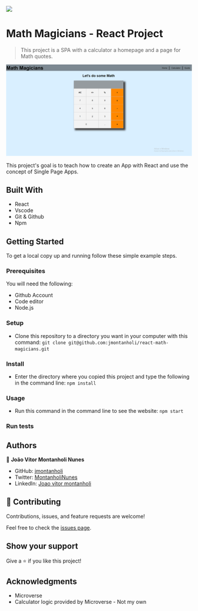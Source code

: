 ![](https://img.shields.io/badge/Microverse-blueviolet)

# Math Magicians - React Project

> This project is a SPA with a calculator a homepage and a page for Math quotes.

![App preview](./screenshot.PNG)

This project's goal is to teach how to create an App with React and use the concept of Single Page Apps.

## Built With

- React
- Vscode
- Git & Github
- Npm

## Getting Started

To get a local copy up and running follow these simple example steps.

### Prerequisites

You will need the following:

- Github Account
- Code editor
- Node.js
### Setup

- Clone this repository to a directory you want in your computer with this command: ```git clone git@github.com:jmontanholi/react-math-magicians.git```
### Install

- Enter the directory where you copied this project and type the following in the command line: ```npm install```
### Usage

- Run this command in the command line to see the website: ```npm start```
### Run tests


## Authors

👤 **João Vítor Montanholi Nunes**

- GitHub: [jmontanholi](https://github.com/jmontanholi)
- Twitter: [MontanholiNunes](https://twitter.com/MontanholiNunes)
- LinkedIn: [Joao vitor montanholi](https://www.linkedin.com/in/joaovitormontanholi/)

## 🤝 Contributing

Contributions, issues, and feature requests are welcome!

Feel free to check the [issues page](https://github.com/jmontanholi/react-math-magicians/issues).

## Show your support

Give a ⭐️ if you like this project!

## Acknowledgments

- Microverse
- Calculator logic provided by Microverse - Not my own

